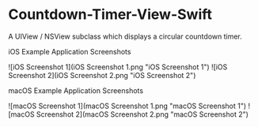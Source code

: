 # Countdown-Timer-View-Swift
A UIView / NSView subclass which displays a circular countdown timer.

iOS Example Application Screenshots

![iOS Screenshot 1](iOS Screenshot 1.png "iOS Screenshot 1")
![iOS Screenshot 2](iOS Screenshot 2.png "iOS Screenshot 2")

macOS Example Application Screenshots

![macOS Screenshot 1](macOS Screenshot 1.png "macOS Screenshot 1")
![macOS Screenshot 2](macOS Screenshot 2.png "macOS Screenshot 2")
